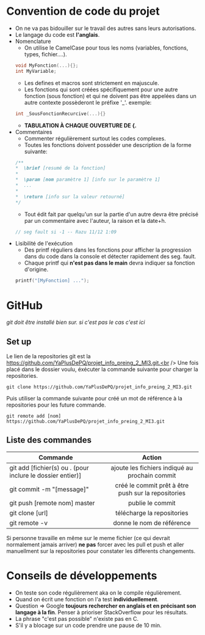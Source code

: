 <!--








 /!\ Faire Ctrl-Maj-V /!\ 
 
 
 
 
 
 
 
 
 
 
 -->
# Convention de code du projet

* On ne va pas bidouiller sur le travail des autres sans leurs autorisations.
* Le langage du code est **l'anglais**.
* Nomenclature
    * On utilise le CamelCase pour tous les noms (variables, fonctions, types, fichier....).
    ```C
    void MyFonction(...){}; 
    int MyVariable;
    ```
    * Les defines et macros sont strictement en majuscule.
    * Les fonctions qui sont créées spécifiquement pour une autre fonction (sous fonction) et qui ne doivent pas être appelées dans un autre contexte 
    possèderont le préfixe '\_'. exemple: 
    ```C
    int _SousFonctionRecurcive(...){}
    ```
    * **TABULATION À CHAQUE OUVERTURE DE {.**
* Commentaires
    * Commenter régulièrement surtout les codes complexes.
    * Toutes les fonctions doivent posséder une description de la forme suivante:
    ```C
    /**
    *  \brief [resumé de la fonction]
    *
    *  \param [nom paramètre 1] [info sur le paramètre 1]
    *  ...
    *
    *  \return [info sur la valeur retourné]
    */
    ```
    * Tout édit fait par quelqu'un sur la partie d'un autre devra être précisé par un commentaire avec l'auteur, la raison et la date+h.
    ```C 
    // seg fault si -1 -- Razu 11/12 1:09
    ```
* Lisibilité de l'exécution
    * Des printf réguliers dans les fonctions pour afficher la progression dans du code dans la console et détecter rapidement des seg. fault.
    * Chaque printf qui **n'est pas dans le main** devra indiquer sa fonction d'origine. 
    ```C 
    printf("[MyFonction] ...");
    ```

# GitHub
_git doit être installé bien sur. si c'est pas le cas c'est ici_

## Set up
Le lien de la repositories git est la https://github.com/YaPlusDePQ/projet_info_preing_2_MI3.git.<br />
Une fois placé dans le dossier voulu, éxécuter la commande suivante pour charger la repositories.
```
git clone https://github.com/YaPlusDePQ/projet_info_preing_2_MI3.git
```
Puis utiliser la commande suivante pour créé un mot de référence à la repositories pour les future commande.
```
git remote add [nom] https://github.com/YaPlusDePQ/projet_info_preing_2_MI3.git
```

## Liste des commandes 
    
| Commande  | Action |
| ------------- |:-------------:|
| git add [fichier(s) ou . (pour inclure le dossier entier)] | ajoute les fichiers indiqué au prochain commit |
| git commit -m "[message]" | créé le commit prêt à être push sur la repositories |
| git push [remote nom] master | publie le commit |
| git clone [url] | télécharge la repositories |
| git remote -v | donne le nom de référence |

Si personne travaille en même sur le meme fichier (ce qui devrait normalement jamais arriver) **ne pas** forcer avec les pull et push et aller manuellment sur la repositories pour constater les differents changements. 

# Conseils de développements

* On teste son code régulièrement aka on le compile régulièrement.
* Quand on écrit une fonction on l'a test **individuellement**.
* Question => Google **toujours rechercher en anglais et en précisant son langage à la fin**. Penser à prioriser StackOverflow pour les résultats.
* La phrase "c'est pas possible" n'existe pas en C.
* S'il y a blocage sur un code prendre une pause de 10 min.